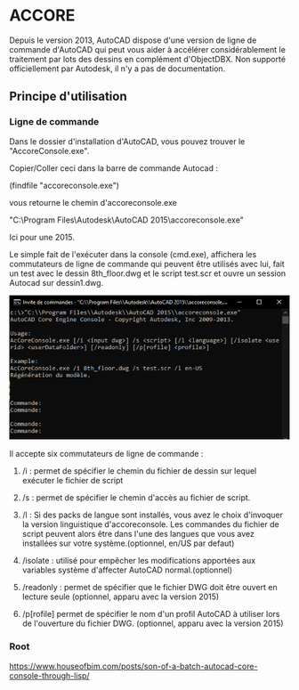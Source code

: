 # ACCORE

Depuis le version 2013, AutoCAD dispose d'une version de ligne de commande d'AutoCAD qui peut vous aider à accélérer considérablement le traitement par lots des dessins en complément d'ObjectDBX.
Non supporté officiellement par Autodesk, il n'y a pas de documentation. 

## Principe d'utilisation
### Ligne de commande

Dans le dossier d'installation d'AutoCAD, vous pouvez trouver le "AccoreConsole.exe". 

Copier/Coller ceci dans la barre de commande Autocad :

(findfile "accoreconsole.exe")

vous retourne le chemin d'accoreconsole.exe

"C:\\Program Files\\Autodesk\\AutoCAD 2015\\accoreconsole.exe"

Ici pour une 2015.

Le simple fait de l'exécuter dans la console (cmd.exe), affichera les commutateurs de ligne de commande qui peuvent être utilisés avec lui, fait un test avec le dessin 8th_floor.dwg et le script test.scr et ouvre un session Autocad sur dessin1.dwg.

![](./img/illu1.png) 

Il accepte six commutateurs de ligne de commande :

1) /i : permet de spécifier le chemin du fichier de dessin sur lequel exécuter le fichier de script

2) /s : permet de spécifier le chemin d'accès au fichier de script.

3) /l : Si des packs de langue sont installés, vous avez le choix d'invoquer la version linguistique d'accoreconsole. Les commandes du fichier de script peuvent alors être dans l'une des langues que vous avez installées sur votre système.(optionnel, en/US par defaut)

4) /isolate : utilisé pour empêcher les modifications apportées aux variables système d'affecter AutoCAD normal.(optionnel)

5) /readonly : permet de spécifier que le fichier DWG doit être ouvert en lecture seule (optionnel, apparu avec la version 2015)

6) /p[rofile] permet de spécifier le nom d'un profil AutoCAD à utiliser lors de l'ouverture du fichier DWG. (optionnel, apparu avec la version 2015)








### Root

  https://www.houseofbim.com/posts/son-of-a-batch-autocad-core-console-through-lisp/
  